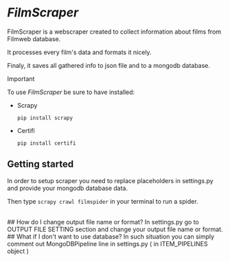 # *FilmScraper* 
FilmScraper is a webscraper created to collect information about films from Filmweb database.

It processes every film's data and formats it nicely. 

Finaly, it saves all gathered info to json file and to a mongodb database. 
<br>
>[!IMPORTANT]
>To use *FilmScraper* be sure to have installed:
>  - Scrapy
>    
>    `pip install scrapy`
>  - Certifi
>    
>    `pip install certifi`


## Getting started
In order to setup scraper you need to replace placeholders in settings.py and provide your mongodb database data. 

Then type `scrapy crawl filmspider` in your terminal to run a spider.

<br>
## How do I change output file name or format? 
In settings.py go to OUTPUT FILE SETTING section and change your output file name or format.

<br>
## What if I don't want to use database?
In such situation you can simply comment out MongoDBPipeline line in settings.py ( in ITEM_PIPELINES object )


